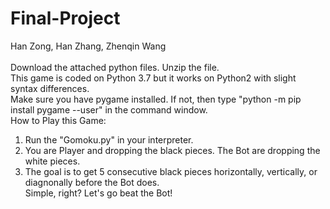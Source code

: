 # Final-Project
Han Zong, Han Zhang, Zhenqin Wang <br/>
</br>
Download the attached python files. Unzip the file.</br>
This game is coded on Python 3.7 but it works on Python2 with slight syntax differences.<br/>
Make sure you have pygame installed. If not, then type "python -m pip install pygame --user" in the command window. <br/>
How to Play this Game: <br/>
1. Run the "Gomoku.py" in your interpreter. <br/>
2. You are Player and dropping the black pieces. The Bot are dropping the white pieces.<br/>
3. The goal is to get 5 consecutive black pieces horizontally, vertically, or diagnonally before the Bot does. <br/>
Simple, right? Let's go beat the Bot!
